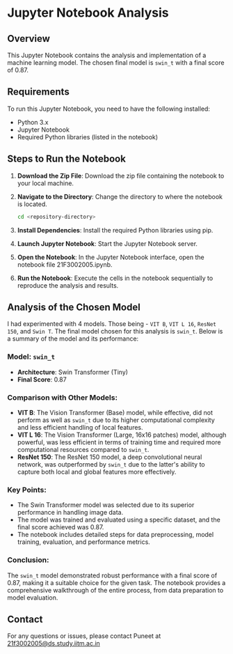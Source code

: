# Jupyter Notebook Analysis

## Overview

This Jupyter Notebook contains the analysis and implementation of a machine learning model. The chosen final model is `swin_t` with a final score of 0.87.

## Requirements

To run this Jupyter Notebook, you need to have the following installed:

- Python 3.x
- Jupyter Notebook
- Required Python libraries (listed in the notebook)

## Steps to Run the Notebook

1. **Download the Zip File**: Download the zip file containing the notebook to your local machine.

2. **Navigate to the Directory**: Change the directory to where the notebook is located.
   ```bash
   cd <repository-directory>
   ```
3. **Install Dependencies**: Install the required Python libraries using pip.

4. **Launch Jupyter Notebook**: Start the Jupyter Notebook server.

5. **Open the Notebook**: In the Jupyter Notebook interface, open the notebook file 21F3002005.ipynb.

6. **Run the Notebook**: Execute the cells in the notebook sequentially to reproduce the analysis and results.

## Analysis of the Chosen Model

I had experimented with 4 models. Those being - `VIT B`, `VIT L 16`, `ResNet 150`, and `Swin T`. The final model chosen for this analysis is `swin_t`. Below is a summary of the model and its performance:

### Model: `swin_t`

- **Architecture**: Swin Transformer (Tiny)
- **Final Score**: 0.87

### Comparison with Other Models:

- **VIT B**: The Vision Transformer (Base) model, while effective, did not perform as well as `swin_t` due to its higher computational complexity and less efficient handling of local features.
- **VIT L 16**: The Vision Transformer (Large, 16x16 patches) model, although powerful, was less efficient in terms of training time and required more computational resources compared to `swin_t`.
- **ResNet 150**: The ResNet 150 model, a deep convolutional neural network, was outperformed by `swin_t` due to the latter's ability to capture both local and global features more effectively.

### Key Points:

- The Swin Transformer model was selected due to its superior performance in handling image data.
- The model was trained and evaluated using a specific dataset, and the final score achieved was 0.87.
- The notebook includes detailed steps for data preprocessing, model training, evaluation, and performance metrics.

### Conclusion:

The `swin_t` model demonstrated robust performance with a final score of 0.87, making it a suitable choice for the given task. The notebook provides a comprehensive walkthrough of the entire process, from data preparation to model evaluation.

## Contact

For any questions or issues, please contact Puneet at 21f3002005@ds.study.iitm.ac.in
